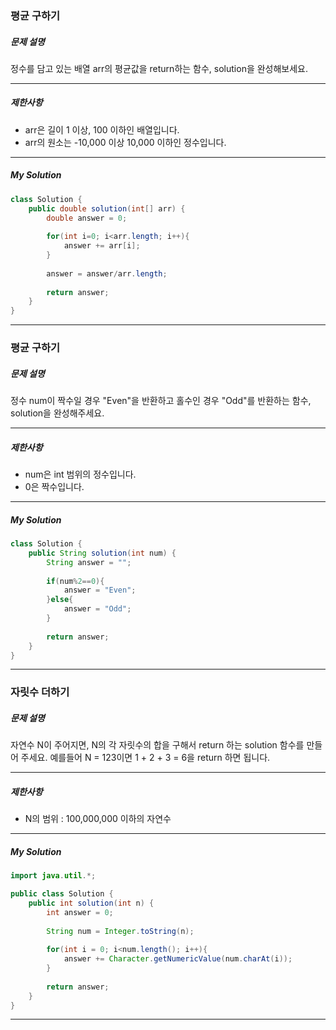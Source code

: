### 평균 구하기

##### 문제 설명

정수를 담고 있는 배열 arr의 평균값을 return하는 함수, solution을 완성해보세요.

------

##### 제한사항

- arr은 길이 1 이상, 100 이하인 배열입니다.
- arr의 원소는 -10,000 이상 10,000 이하인 정수입니다.

------

##### My Solution

```java
class Solution {
    public double solution(int[] arr) {
        double answer = 0;
        
        for(int i=0; i<arr.length; i++){
            answer += arr[i];
        }
        
        answer = answer/arr.length;
        
        return answer;
    }
}
```

------



### 평균 구하기

##### 문제 설명

정수 num이 짝수일 경우 "Even"을 반환하고 홀수인 경우 "Odd"를 반환하는 함수, solution을 완성해주세요.

------

##### 제한사항

- num은 int 범위의 정수입니다.
- 0은 짝수입니다.

------

##### My Solution

```java
class Solution {
    public String solution(int num) {
        String answer = "";
        
        if(num%2==0){
            answer = "Even";
        }else{
            answer = "Odd";
        }
        
        return answer;
    }
}
```

------



### 자릿수 더하기

##### 문제 설명

자연수 N이 주어지면, N의 각 자릿수의 합을 구해서 return 하는 solution 함수를 만들어 주세요.
예를들어 N = 123이면 1 + 2 + 3 = 6을 return 하면 됩니다.

------

##### 제한사항

- N의 범위 : 100,000,000 이하의 자연수

------

##### My Solution

```java
import java.util.*;

public class Solution {
    public int solution(int n) {
        int answer = 0;
        
        String num = Integer.toString(n);
        
        for(int i = 0; i<num.length(); i++){
            answer += Character.getNumericValue(num.charAt(i));
        }
        
        return answer;
    }
}
```

------

